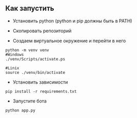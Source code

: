 ## Как запустить

- Установить python (python и pip должны быть в PATH)

- Скопировать репозиторий

- Создаем виртуальное окружение и перейти в него
```
python -m venv venv
#Windows
./venv/Scripts/activate.ps

#Linix
source ./venv/bin/activate
```

- Установить зависимости
```
pip install -r requirements.txt
```

- Запустите бота
```
python app.py
```



